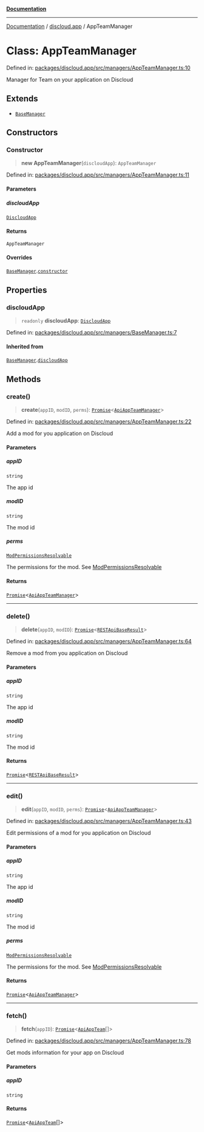 [**Documentation**](../../README.md)

***

[Documentation](../../packages.md) / [discloud.app](../README.md) / AppTeamManager

# Class: AppTeamManager

Defined in: [packages/discloud.app/src/managers/AppTeamManager.ts:10](https://github.com/discloud/discloud.app/blob/e06d08869d94db25520cbe5fdcc3cdbc242fb0cb/packages/discloud.app/src/managers/AppTeamManager.ts#L10)

Manager for Team on your application on Discloud

## Extends

- [`BaseManager`](BaseManager.md)

## Constructors

### Constructor

> **new AppTeamManager**(`discloudApp`): `AppTeamManager`

Defined in: [packages/discloud.app/src/managers/AppTeamManager.ts:11](https://github.com/discloud/discloud.app/blob/e06d08869d94db25520cbe5fdcc3cdbc242fb0cb/packages/discloud.app/src/managers/AppTeamManager.ts#L11)

#### Parameters

##### discloudApp

[`DiscloudApp`](DiscloudApp.md)

#### Returns

`AppTeamManager`

#### Overrides

[`BaseManager`](BaseManager.md).[`constructor`](BaseManager.md#constructor)

## Properties

### discloudApp

> `readonly` **discloudApp**: [`DiscloudApp`](DiscloudApp.md)

Defined in: [packages/discloud.app/src/managers/BaseManager.ts:7](https://github.com/discloud/discloud.app/blob/e06d08869d94db25520cbe5fdcc3cdbc242fb0cb/packages/discloud.app/src/managers/BaseManager.ts#L7)

#### Inherited from

[`BaseManager`](BaseManager.md).[`discloudApp`](BaseManager.md#discloudapp)

## Methods

### create()

> **create**(`appID`, `modID`, `perms`): [`Promise`](https://developer.mozilla.org/docs/Web/JavaScript/Reference/Global_Objects/Promise)\<[`ApiAppTeamManager`](../interfaces/ApiAppTeamManager.md)\>

Defined in: [packages/discloud.app/src/managers/AppTeamManager.ts:22](https://github.com/discloud/discloud.app/blob/e06d08869d94db25520cbe5fdcc3cdbc242fb0cb/packages/discloud.app/src/managers/AppTeamManager.ts#L22)

Add a mod for you application on Discloud

#### Parameters

##### appID

`string`

The app id

##### modID

`string`

The mod id

##### perms

[`ModPermissionsResolvable`](../type-aliases/ModPermissionsResolvable.md)

The permissions for the mod. See [ModPermissionsResolvable](../type-aliases/ModPermissionsResolvable.md)

#### Returns

[`Promise`](https://developer.mozilla.org/docs/Web/JavaScript/Reference/Global_Objects/Promise)\<[`ApiAppTeamManager`](../interfaces/ApiAppTeamManager.md)\>

***

### delete()

> **delete**(`appID`, `modID`): [`Promise`](https://developer.mozilla.org/docs/Web/JavaScript/Reference/Global_Objects/Promise)\<[`RESTApiBaseResult`](../interfaces/RESTApiBaseResult.md)\>

Defined in: [packages/discloud.app/src/managers/AppTeamManager.ts:64](https://github.com/discloud/discloud.app/blob/e06d08869d94db25520cbe5fdcc3cdbc242fb0cb/packages/discloud.app/src/managers/AppTeamManager.ts#L64)

Remove a mod from you application on Discloud

#### Parameters

##### appID

`string`

The app id

##### modID

`string`

The mod id

#### Returns

[`Promise`](https://developer.mozilla.org/docs/Web/JavaScript/Reference/Global_Objects/Promise)\<[`RESTApiBaseResult`](../interfaces/RESTApiBaseResult.md)\>

***

### edit()

> **edit**(`appID`, `modID`, `perms`): [`Promise`](https://developer.mozilla.org/docs/Web/JavaScript/Reference/Global_Objects/Promise)\<[`ApiAppTeamManager`](../interfaces/ApiAppTeamManager.md)\>

Defined in: [packages/discloud.app/src/managers/AppTeamManager.ts:43](https://github.com/discloud/discloud.app/blob/e06d08869d94db25520cbe5fdcc3cdbc242fb0cb/packages/discloud.app/src/managers/AppTeamManager.ts#L43)

Edit permissions of a mod for you application on Discloud

#### Parameters

##### appID

`string`

The app id

##### modID

`string`

The mod id

##### perms

[`ModPermissionsResolvable`](../type-aliases/ModPermissionsResolvable.md)

The permissions for the mod. See [ModPermissionsResolvable](../type-aliases/ModPermissionsResolvable.md)

#### Returns

[`Promise`](https://developer.mozilla.org/docs/Web/JavaScript/Reference/Global_Objects/Promise)\<[`ApiAppTeamManager`](../interfaces/ApiAppTeamManager.md)\>

***

### fetch()

> **fetch**(`appID`): [`Promise`](https://developer.mozilla.org/docs/Web/JavaScript/Reference/Global_Objects/Promise)\<[`ApiAppTeam`](../interfaces/ApiAppTeam.md)[]\>

Defined in: [packages/discloud.app/src/managers/AppTeamManager.ts:78](https://github.com/discloud/discloud.app/blob/e06d08869d94db25520cbe5fdcc3cdbc242fb0cb/packages/discloud.app/src/managers/AppTeamManager.ts#L78)

Get mods information for your app on Discloud

#### Parameters

##### appID

`string`

#### Returns

[`Promise`](https://developer.mozilla.org/docs/Web/JavaScript/Reference/Global_Objects/Promise)\<[`ApiAppTeam`](../interfaces/ApiAppTeam.md)[]\>
